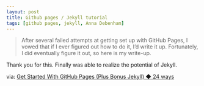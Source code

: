 ```yaml
---
layout: post
title: Github pages / Jekyll tutorial
tags: [github pages, jekyll, Anna Debenham]
---
```


>After several failed attempts at getting set up with GitHub Pages, I vowed that if I ever figured out how to do it, I’d write it up. Fortunately, I did eventually figure it out, so here is my write-up.

Thank you for this. Finally was able to realize the potential of Jekyll.

via: [Get Started With GitHub Pages (Plus Bonus Jekyll) ◆ 24 ways](http://24ways.org/2013/get-started-with-github-pages/)

